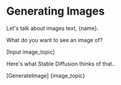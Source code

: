 # Generating Images

Let's talk about images text, {name}.

What do you want to see an image of?

[Input image_topic]

Here's what Stable Diffusion thinks of that..

[GenerateImage] {image_topic}
